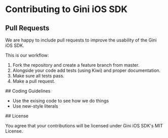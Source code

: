 # Contributing to Gini iOS SDK

## Pull Requests

We are happy to include pull requests to improve the usability of the Gini iOS SDK.

This is our workflow:

1. Fork the repository and create a feature branch from master.
2. Alongside your code add tests (using Kiwi) and proper documentation.
3. Make sure all tests pass.
4. Make a pull request.

## Coding Guidelines

* Use the exising code to see how we do things
* Use new-style literals

## License

You agree that your contributions will be licensed under Gini iOS SDK's MIT License.

